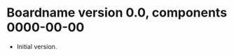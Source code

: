 Boardname version 0.0, components 0000-00-00
============================================
 - Initial version.
